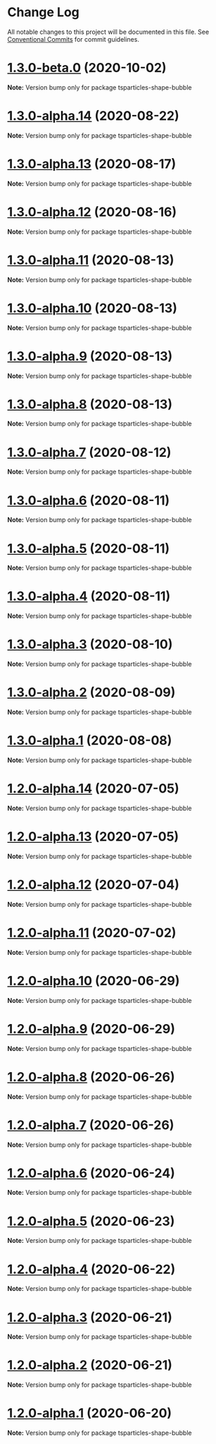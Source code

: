 # Change Log

All notable changes to this project will be documented in this file.
See [Conventional Commits](https://conventionalcommits.org) for commit guidelines.

# [1.3.0-beta.0](https://github.com/matteobruni/tsparticles/compare/tsparticles-shape-bubble@1.2.12...tsparticles-shape-bubble@1.3.0-beta.0) (2020-10-02)

**Note:** Version bump only for package tsparticles-shape-bubble





# [1.3.0-alpha.14](https://github.com/matteobruni/tsparticles/compare/tsparticles-shape-bubble@1.2.9...tsparticles-shape-bubble@1.3.0-alpha.14) (2020-08-22)

**Note:** Version bump only for package tsparticles-shape-bubble





# [1.3.0-alpha.13](https://github.com/matteobruni/tsparticles/compare/tsparticles-shape-bubble@1.3.0-alpha.12...tsparticles-shape-bubble@1.3.0-alpha.13) (2020-08-17)

**Note:** Version bump only for package tsparticles-shape-bubble





# [1.3.0-alpha.12](https://github.com/matteobruni/tsparticles/compare/tsparticles-shape-bubble@1.2.8...tsparticles-shape-bubble@1.3.0-alpha.12) (2020-08-16)

**Note:** Version bump only for package tsparticles-shape-bubble





# [1.3.0-alpha.11](https://github.com/matteobruni/tsparticles/compare/tsparticles-shape-bubble@1.3.0-alpha.10...tsparticles-shape-bubble@1.3.0-alpha.11) (2020-08-13)

**Note:** Version bump only for package tsparticles-shape-bubble





# [1.3.0-alpha.10](https://github.com/matteobruni/tsparticles/compare/tsparticles-shape-bubble@1.3.0-alpha.9...tsparticles-shape-bubble@1.3.0-alpha.10) (2020-08-13)

**Note:** Version bump only for package tsparticles-shape-bubble





# [1.3.0-alpha.9](https://github.com/matteobruni/tsparticles/compare/tsparticles-shape-bubble@1.3.0-alpha.8...tsparticles-shape-bubble@1.3.0-alpha.9) (2020-08-13)

**Note:** Version bump only for package tsparticles-shape-bubble





# [1.3.0-alpha.8](https://github.com/matteobruni/tsparticles/compare/tsparticles-shape-bubble@1.3.0-alpha.7...tsparticles-shape-bubble@1.3.0-alpha.8) (2020-08-13)

**Note:** Version bump only for package tsparticles-shape-bubble





# [1.3.0-alpha.7](https://github.com/matteobruni/tsparticles/compare/tsparticles-shape-bubble@1.3.0-alpha.6...tsparticles-shape-bubble@1.3.0-alpha.7) (2020-08-12)

**Note:** Version bump only for package tsparticles-shape-bubble





# [1.3.0-alpha.6](https://github.com/matteobruni/tsparticles/compare/tsparticles-shape-bubble@1.3.0-alpha.5...tsparticles-shape-bubble@1.3.0-alpha.6) (2020-08-11)

**Note:** Version bump only for package tsparticles-shape-bubble





# [1.3.0-alpha.5](https://github.com/matteobruni/tsparticles/compare/tsparticles-shape-bubble@1.3.0-alpha.4...tsparticles-shape-bubble@1.3.0-alpha.5) (2020-08-11)

**Note:** Version bump only for package tsparticles-shape-bubble





# [1.3.0-alpha.4](https://github.com/matteobruni/tsparticles/compare/tsparticles-shape-bubble@1.3.0-alpha.3...tsparticles-shape-bubble@1.3.0-alpha.4) (2020-08-11)

**Note:** Version bump only for package tsparticles-shape-bubble





# [1.3.0-alpha.3](https://github.com/matteobruni/tsparticles/compare/tsparticles-shape-bubble@1.3.0-alpha.2...tsparticles-shape-bubble@1.3.0-alpha.3) (2020-08-10)

**Note:** Version bump only for package tsparticles-shape-bubble





# [1.3.0-alpha.2](https://github.com/matteobruni/tsparticles/compare/tsparticles-shape-bubble@1.3.0-alpha.1...tsparticles-shape-bubble@1.3.0-alpha.2) (2020-08-09)

**Note:** Version bump only for package tsparticles-shape-bubble





# [1.3.0-alpha.1](https://github.com/matteobruni/tsparticles/compare/tsparticles-shape-bubble@1.2.7...tsparticles-shape-bubble@1.3.0-alpha.1) (2020-08-08)

**Note:** Version bump only for package tsparticles-shape-bubble





# [1.2.0-alpha.14](https://github.com/matteobruni/tsparticles/compare/tsparticles-shape-bubble@1.2.0-alpha.13...tsparticles-shape-bubble@1.2.0-alpha.14) (2020-07-05)

**Note:** Version bump only for package tsparticles-shape-bubble





# [1.2.0-alpha.13](https://github.com/matteobruni/tsparticles/compare/tsparticles-shape-bubble@1.2.0-alpha.12...tsparticles-shape-bubble@1.2.0-alpha.13) (2020-07-05)

**Note:** Version bump only for package tsparticles-shape-bubble





# [1.2.0-alpha.12](https://github.com/matteobruni/tsparticles/compare/tsparticles-shape-bubble@1.2.0-alpha.11...tsparticles-shape-bubble@1.2.0-alpha.12) (2020-07-04)

**Note:** Version bump only for package tsparticles-shape-bubble





# [1.2.0-alpha.11](https://github.com/matteobruni/tsparticles/compare/tsparticles-shape-bubble@1.1.2...tsparticles-shape-bubble@1.2.0-alpha.11) (2020-07-02)

**Note:** Version bump only for package tsparticles-shape-bubble





# [1.2.0-alpha.10](https://github.com/matteobruni/tsparticles/compare/tsparticles-shape-bubble@1.2.0-alpha.9...tsparticles-shape-bubble@1.2.0-alpha.10) (2020-06-29)

**Note:** Version bump only for package tsparticles-shape-bubble





# [1.2.0-alpha.9](https://github.com/matteobruni/tsparticles/compare/tsparticles-shape-bubble@1.2.0-alpha.8...tsparticles-shape-bubble@1.2.0-alpha.9) (2020-06-29)

**Note:** Version bump only for package tsparticles-shape-bubble





# [1.2.0-alpha.8](https://github.com/matteobruni/tsparticles/compare/tsparticles-shape-bubble@1.2.0-alpha.7...tsparticles-shape-bubble@1.2.0-alpha.8) (2020-06-26)

**Note:** Version bump only for package tsparticles-shape-bubble





# [1.2.0-alpha.7](https://github.com/matteobruni/tsparticles/compare/tsparticles-shape-bubble@1.2.0-alpha.6...tsparticles-shape-bubble@1.2.0-alpha.7) (2020-06-26)

**Note:** Version bump only for package tsparticles-shape-bubble





# [1.2.0-alpha.6](https://github.com/matteobruni/tsparticles/compare/tsparticles-shape-bubble@1.2.0-alpha.5...tsparticles-shape-bubble@1.2.0-alpha.6) (2020-06-24)

**Note:** Version bump only for package tsparticles-shape-bubble





# [1.2.0-alpha.5](https://github.com/matteobruni/tsparticles/compare/tsparticles-shape-bubble@1.1.1...tsparticles-shape-bubble@1.2.0-alpha.5) (2020-06-23)

**Note:** Version bump only for package tsparticles-shape-bubble





# [1.2.0-alpha.4](https://github.com/matteobruni/tsparticles/compare/tsparticles-shape-bubble@1.1.0...tsparticles-shape-bubble@1.2.0-alpha.4) (2020-06-22)

**Note:** Version bump only for package tsparticles-shape-bubble





# [1.2.0-alpha.3](https://github.com/matteobruni/tsparticles/compare/tsparticles-shape-bubble@1.1.0...tsparticles-shape-bubble@1.2.0-alpha.3) (2020-06-21)

**Note:** Version bump only for package tsparticles-shape-bubble





# [1.2.0-alpha.2](https://github.com/matteobruni/tsparticles/compare/tsparticles-shape-bubble@1.1.0...tsparticles-shape-bubble@1.2.0-alpha.2) (2020-06-21)

**Note:** Version bump only for package tsparticles-shape-bubble





# [1.2.0-alpha.1](https://github.com/matteobruni/tsparticles/compare/tsparticles-shape-bubble@1.1.0...tsparticles-shape-bubble@1.2.0-alpha.1) (2020-06-20)

**Note:** Version bump only for package tsparticles-shape-bubble
